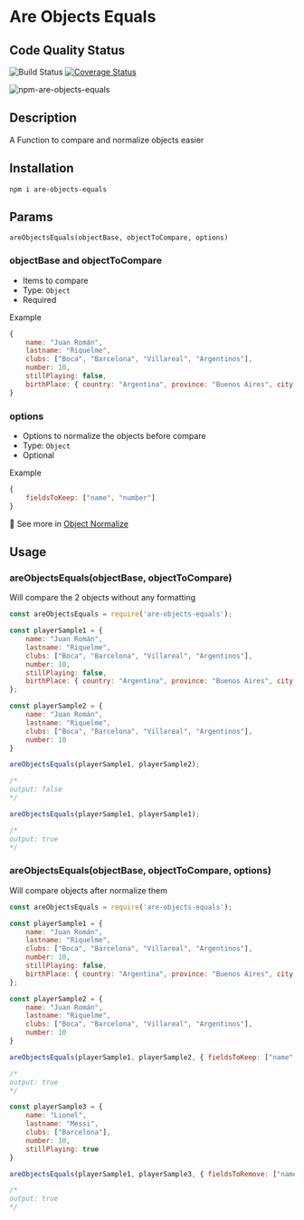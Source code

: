 # Are Objects Equals

## Code Quality Status
![Build Status](https://github.com/gastonpereyra/are-objects-equals/workflows/Build%20Status/badge.svg)
[![Coverage Status](https://img.shields.io/coveralls/github/gastonpereyra/are-objects-equals/master.svg)](https://coveralls.io/r/gastonpereyra/are-objects-equals?branch=master)

![npm-are-objects-equals](https://user-images.githubusercontent.com/39351850/93023968-0f2c1400-f5c9-11ea-8e4c-c567dee98b44.png)

## Description
A Function to compare and normalize objects easier

## Installation

```
npm i are-objects-equals
```

## Params

`areObjectsEquals(objectBase, objectToCompare, options)`

### objectBase and objectToCompare

* Items to compare
* Type: `Object` 
* Required

Example

```js
{
    name: "Juan Román",
    lastname: "Riquelme",
    clubs: ["Boca", "Barcelona", "Villareal", "Argentinos"],
    number: 10,
    stillPlaying: false,
    birthPlace: { country: "Argentina", province: "Buenos Aires", city: "Don Torcuato" }
}
```

### options

* Options to normalize the objects before compare
* Type: `Object`
* Optional 

Example

```js
{
    fieldsToKeep: ["name", "number"]
}
```

:link: See more in [Object Normalize](https://github.com/gastonpereyra/objects-normalizer#options)


## Usage

### areObjectsEquals(objectBase, objectToCompare)

Will compare the 2 objects without any formatting

```js
const areObjectsEquals = require('are-objects-equals');

const playerSample1 = {
    name: "Juan Román",
    lastname: "Riquelme",
    clubs: ["Boca", "Barcelona", "Villareal", "Argentinos"],
    number: 10,
    stillPlaying: false,
    birthPlace: { country: "Argentina", province: "Buenos Aires", city: "Don Torcuato" }
};

const playerSample2 = {
    name: "Juan Román",
    lastname: "Riquelme",
    clubs: ["Boca", "Barcelona", "Villareal", "Argentinos"],
    number: 10
}

areObjectsEquals(playerSample1, playerSample2);

/*
output: false
*/

areObjectsEquals(playerSample1, playerSample1);

/*
output: true
*/
```

### areObjectsEquals(objectBase, objectToCompare, options)

Will compare objects after normalize them

```js
const areObjectsEquals = require('are-objects-equals');

const playerSample1 = {
    name: "Juan Román",
    lastname: "Riquelme",
    clubs: ["Boca", "Barcelona", "Villareal", "Argentinos"],
    number: 10,
    stillPlaying: false,
    birthPlace: { country: "Argentina", province: "Buenos Aires", city: "Don Torcuato" }
};

const playerSample2 = {
    name: "Juan Román",
    lastname: "Riquelme",
    clubs: ["Boca", "Barcelona", "Villareal", "Argentinos"],
    number: 10
}

areObjectsEquals(playerSample1, playerSample2, { fieldsToKeep: ["name", "lastname", "clubs", "number"]});

/*
output: true
*/

const playerSample3 = {
    name: "Lionel",
    lastname: "Messi",
    clubs: ["Barcelona"],
    number: 10,
    stillPlaying: true
}

areObjectsEquals(playerSample1, playerSample3, { fieldsToRemove: ["name", "lastname", "clubs", "stillPlaying"]});

/*
output: true
*/

